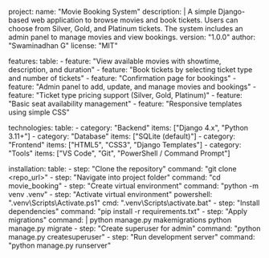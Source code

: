 project:
  name: "Movie Booking System"
  description: |
    A simple Django-based web application to browse movies and book tickets.
    Users can choose from Silver, Gold, and Platinum tickets.
    The system includes an admin panel to manage movies and view bookings.
  version: "1.0.0"
  author: "Swaminadhan G"
  license: "MIT"

features:
  table:
    - feature: "View available movies with showtime, description, and duration"
    - feature: "Book tickets by selecting ticket type and number of tickets"
    - feature: "Confirmation page for bookings"
    - feature: "Admin panel to add, update, and manage movies and bookings"
    - feature: "Ticket type pricing support (Silver, Gold, Platinum)"
    - feature: "Basic seat availability management"
    - feature: "Responsive templates using simple CSS"

technologies:
  table:
    - category: "Backend"
      items: ["Django 4.x", "Python 3.11+"]
    - category: "Database"
      items: ["SQLite (default)"]
    - category: "Frontend"
      items: ["HTML5", "CSS3", "Django Templates"]
    - category: "Tools"
      items: ["VS Code", "Git", "PowerShell / Command Prompt"]

installation:
  table:
    - step: "Clone the repository"
      command: "git clone <repo_url>"
    - step: "Navigate into project folder"
      command: "cd movie_booking"
    - step: "Create virtual environment"
      command: "python -m venv .venv"
    - step: "Activate virtual environment"
      powershell: ".venv\\Scripts\\Activate.ps1"
      cmd: ".venv\\Scripts\\activate.bat"
    - step: "Install dependencies"
      command: "pip install -r requirements.txt"
    - step: "Apply migrations"
      command: |
        python manage.py makemigrations
        python manage.py migrate
    - step: "Create superuser for admin"
      command: "python manage.py createsuperuser"
    - step: "Run development server"
      command: "python manage.py runserver"
